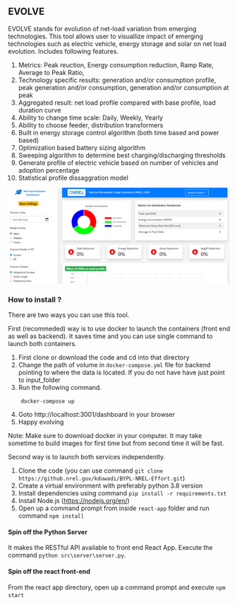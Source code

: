 ## EVOLVE 

EVOLVE stands for evolution of net-load variation from emerging technologies. This tool allows user to visuallize impact of emerging
technologies such as electric vehicle, energy storage and solar on net load evolution. Includes following features.

1. Metrics: Peak reuction, Energy consumption reduction, Ramp Rate, Average to Peak Ratio,
2. Technology specific results: generation and/or consumption profile, peak generation and/or consumption, generation and/or consumption at peak
3. Aggregated result: net load profile compared with base profile, load duration curve
4. Ability to change time scale: Daily, Weekly, Yearly
5. Ability to choose feeder, distribution transformers
6. Built in energy storage control algorithm (both time based and power based)
7. Optimization based battery sizing algorithm
8. Sweeping algorithm to determine best charging/discharging thresholds
9. Generate profile of electric vehicle based on number of vehicles and adoption percentage
10. Statistical profile dissaggration model 

![](images/dashboard.png)

### How to install ?

There are two ways you can use this tool. 

First (recommeded) way is to use docker to launch the containers (front end as well as backend). It saves time and you can use single command to launch both containers.

1. First clone or download the code and cd into that directory 
2. Change the path of volume in `docker-compose.yml` file for backend pointing to where the data is located. If you do not have have just point to input_folder
3. Run the following command.

```shell
    docker-compose up
```
4. Goto http://localhost:3001/dashboard in your browser
5. Happy evolving  

Note: Make sure to download docker in your computer. It may take sometime to build images for first time but from second time it will be fast.



Second way is to launch both services independently.

1. Clone the code (you can use command `git clone https://github.nrel.gov/kduwadi/BYPL-NREL-Effort.git`)
2. Create a virtual environment with preferably python 3.8 version
3. Install dependencies using command `pip install -r requirements.txt`
4. Install Node.js (https://nodejs.org/en/) 
5. Open up a command prompt from inside `react-app` folder and run command `npm install` 


#### Spin off the Python Server

It makes the RESTful API available to front end React App. 
Execute the command `python src\server\server.py`. 

#### Spin off the react front-end

From the react app directory, open up a command prompt and execute `npm start`







